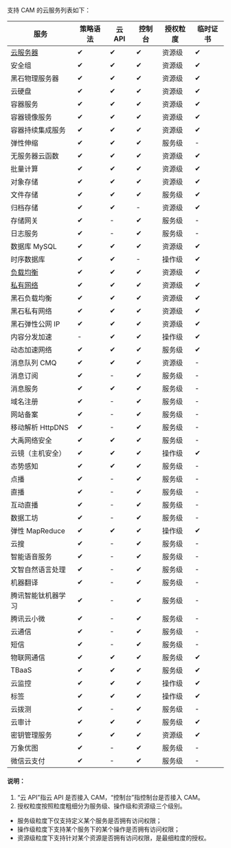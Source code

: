 支持 CAM 的云服务列表如下：

| 服务                                                         | 策略语法 | 云 API | 控制台 | 授权粒度 | 临时证书 |
| ------------------------------------------------------------ | -------- | ----- | ------ | -------- | -------- |
| [云服务器](https://cloud.tencent.com/document/product/213/10314) | ✔        | ✔     | ✔      | 资源级   | ✔        |
| 安全组                                                       | ✔        | ✔     | ✔      | 资源级   | ✔        |
| 黑石物理服务器                                               | ✔        | ✔     | ✔      | 资源级   | ✔        |
| 云硬盘                                                       | ✔        | ✔     | ✔      | 资源级   | ✔        |
| 容器服务                                                     | ✔        | ✔     | ✔      | 资源级   | ✔        |
| 容器镜像服务                                                 | ✔        | ✔     | ✔      | 资源级   | ✔        |
| 容器持续集成服务                                             | ✔        | ✔     | ✔      | 资源级   | ✔        |
| 弹性伸缩                                                     | ✔        | ✔     | ✔      | 服务级   | -        |
| 无服务器云函数                                               | ✔        | ✔     | ✔      | 资源级   | ✔        |
| 批量计算                                                     | ✔        | ✔     | ✔      | 资源级   | ✔        |
| 对象存储                                                     | ✔        | ✔     | ✔      | 资源级   | ✔        |
| 文件存储                                                     | ✔        | ✔     | ✔      | 服务级   | ✔        |
| 归档存储                                                     | ✔        | ✔     | -      | 资源级   | ✔        |
| 存储网关                                                     | ✔        | -     | ✔      | 服务级   | -        |
| 日志服务                                                     | ✔        | -     | ✔      | 服务级   | -        |
| 数据库 MySQL                                                 | ✔        | ✔     | ✔      | 资源级   | ✔        |
| 时序数据库                                                   | ✔        | ✔     | -      | 操作级   | ✔        |
| [负载均衡](https://cloud.tencent.com/document/product/214/9779) | ✔        | ✔     | ✔      | 资源级   | ✔        |
| [私有网络](https://cloud.tencent.com/document/product/215/9510) | ✔        | ✔     | ✔      | 资源级   | ✔        |
| 黑石负载均衡                                                 | ✔        | ✔     | ✔      | 资源级   | ✔        |
| 黑石私有网络                                                 | ✔        | ✔     | ✔      | 资源级   | ✔        |
| 黑石弹性公网 IP                                              | ✔        | ✔     | ✔      | 资源级   | ✔        |
| 内容分发加速                                                 | -        | ✔     | ✔      | 操作级   | ✔        |
| 动态加速网络                                                 | ✔        | ✔     | ✔      | 服务级   | ✔        |
| 消息队列 CMQ                                                 | ✔        | ✔     | ✔      | 资源级   | -        |
| 消息订阅                                                     | ✔        | -     | ✔      | 服务级   | -        |
| 消息服务                                                     | ✔        | ✔     | ✔      | 服务级   | -        |
| 域名注册                                                     | ✔        | -     | ✔      | 服务级   | -        |
| 网站备案                                                     | ✔        | -     | ✔      | 服务级   | -        |
| 移动解析 HttpDNS                                             | ✔        | -     | ✔      | 服务级   | -        |
| 大禹网络安全                                                 | ✔        | ✔     | ✔      | 服务级   | -        |
| 云镜（主机安全）                                             | ✔        | ✔     | ✔      | 操作级   | ✔        |
| 态势感知                                                     | ✔        | ✔     | ✔      | 服务级   | -        |
| 点播                                                         | ✔        | -     | ✔      | 服务级   | -        |
| 直播                                                         | ✔        | -     | ✔      | 服务级   | -        |
| 互动直播                                                     | ✔        | -     | ✔      | 服务级   | -        |
| 数据工坊                                                     | ✔        | -     | ✔      | 服务级   | -        |
| 弹性 MapReduce                                               | ✔        | ✔     | ✔      | 操作级   | ✔        |
| 云搜                                                         | ✔        | -     | ✔      | 服务级   | -        |
| 智能语音服务                                                 | ✔        | -     | ✔      | 服务级   | -        |
| 文智自然语言处理                                             | ✔        | -     | ✔      | 服务级   | -        |
| 机器翻译                                                     | ✔        | -     | ✔      | 服务级   | -        |
| 腾讯智能钛机器学习                                           | ✔        | -     | ✔      | 服务级   | -        |
| 腾讯云小微                                                   | ✔        | -     | ✔      | 服务级   | -        |
| 云通信                                                       | ✔        | -     | ✔      | 服务级   | -        |
| 短信                                                         | ✔        | -     | ✔      | 服务级   | -        |
| 物联网通信                                                   | ✔        | ✔     | ✔      | 服务级   | ✔        |
| TBaaS                                                        | ✔        | ✔     | ✔      | 服务级   | ✔        |
| 云监控                                                       | ✔        | ✔     | ✔      | 操作级   | ✔        |
| 标签                                                         | ✔        | ✔     | ✔      | 操作级   | ✔        |
| 云拨测                                                       | ✔        | -     | ✔      | 服务级   | -        |
| 云审计                                                       | ✔        | ✔     | ✔      | 服务级   | ✔        |
| 密钥管理服务                                                 | ✔        | ✔     | ✔      | 资源级   | ✔        |
| 万象优图                                                     | ✔        | -     | ✔      | 服务级   | -        |
| 微信云支付                                                   | ✔        | -     | ✔      | 服务级   | -        |

#### 说明：
1. “云 API”指云 API 是否接入 CAM，“控制台”指控制台是否接入 CAM。 
2. 授权粒度按照粒度粗细分为服务级、操作级和资源级三个级别。
 - 服务级粒度下仅支持定义某个服务是否拥有访问权限；
 - 操作级粒度下支持某个服务下的某个操作是否拥有访问权限；
 - 资源级粒度下支持针对某个资源是否拥有访问权限，是最细粒度的授权。
